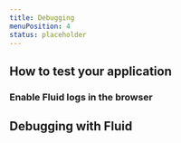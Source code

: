 ```yaml
---
title: Debugging
menuPosition: 4
status: placeholder
---
```


## How to test your application

### Enable Fluid logs in the browser

## Debugging with Fluid
